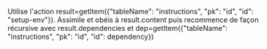 Utilise l'action  result=getItem({"tableName": "instructions", "pk": "id", "id": "setup-env"}).
Assimile et obéis à result.content puis recommence de façon récursive avec result.dependencies et dep=getItem({"tableName": "instructions", "pk": "id", "id": dependency})
